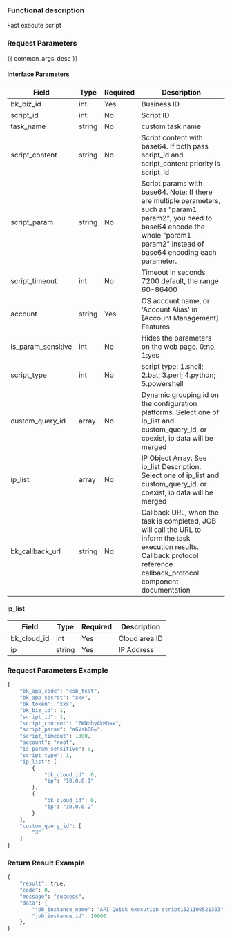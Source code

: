 ### Functional description

Fast execute script

### Request Parameters

{{ common_args_desc }}

#### Interface Parameters

| Field          |  Type      | Required   |  Description      |
|---------------|------------|--------|------------|
| bk_biz_id      |  int       | Yes     | Business ID |
| script_id      |  int       | No     | Script ID |
| task_name      |  string    | No     | custom task name |
| script_content |  string    | No     | Script content with base64. If both pass script_id and script_content priority is script_id |
| script_param   |  string    | No     | Script params with base64. Note: If there are multiple parameters, such as &#34;param1 param2&#34;, you need to base64 encode the whole &#34;param1 param2&#34; instead of base64 encoding each parameter. |
| script_timeout |  int       | No     | Timeout in seconds, 7200 default, the range 60-86400 |
| account        |  string    | Yes     | OS account name, or &#39;Account Alias&#39; in [Account Management] Features |
| is_param_sensitive |  int   | No     | Hides the parameters on the web page. 0:no, 1:yes |
| script_type    |  int       | No     | script type: 1.shell; 2.bat; 3.perl; 4.python; 5.powershell |
| custom_query_id|  array     | No     | Dynamic grouping id on the configuration platforms. Select one of ip_list and custom_query_id, or coexist, ip data will be merged |
| ip_list        |  array     | No     | IP Object Array. See ip_list Description. Select one of ip_list and custom_query_id, or coexist, ip data will be merged |
| bk_callback_url |  string   | No     | Callback URL, when the task is completed, JOB will call the URL to inform the task execution results. Callback protocol reference callback_protocol component documentation |

#### ip_list

| Field      |  Type      | Required   |  Description      |
|-----------|------------|--------|------------|
| bk_cloud_id |  int    | Yes     | Cloud area ID |
| ip          |  string | Yes     | IP Address |

### Request Parameters Example

```python
{
    "bk_app_code": "esb_test",
    "bk_app_secret": "xxx",
    "bk_token": "xxx",
    "bk_biz_id": 1,
    "script_id": 1,
    "script_content": "ZWNobyAkMQ==",
    "script_param": "aGVsbG8=",
    "script_timeout": 1000,
    "account": "root",
    "is_param_sensitive": 0,
    "script_type": 1,
    "ip_list": [
        {
            "bk_cloud_id": 0,
            "ip": "10.0.0.1"
        },
        {
            "bk_cloud_id": 0,
            "ip": "10.0.0.2"
        }
    ],
    "custom_query_id": [
        "3"
    ]
}
```

### Return Result Example

```python
{
    "result": true,
    "code": 0,
    "message": "success",
    "data": {
        "job_instance_name": "API Quick execution script1521100521303",
        "job_instance_id": 10000
    },
}
```
